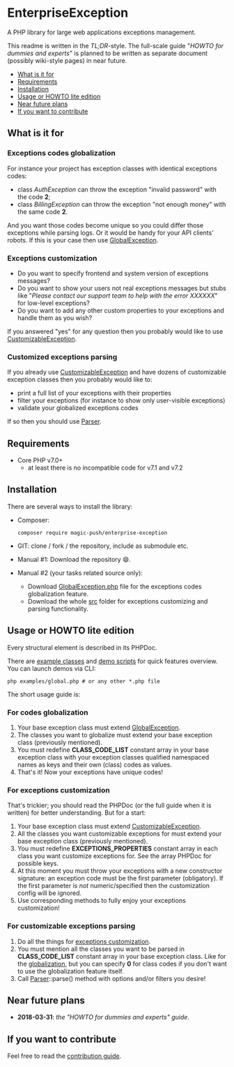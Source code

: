 # EnterpriseException

A PHP library for large web applications exceptions management.

This readme is written in the _TL;DR_-style. The full-scale guide "_HOWTO for dummies and experts_" is planned
to be written as separate document (possibly wiki-style pages) in near future.

- [What is it for](#what-is-it-for)
- [Requirements](#requirements)
- [Installation](#installation)
- [Usage or HOWTO lite edition](#usage-or-howto-lite-edition)
- [Near future plans](#near-future-plans)
- [If you want to contribute](#if-you-want-to-contribute)

## What is it for

### Exceptions codes globalization

For instance your project has exception classes with identical exceptions codes:
- class _AuthException_ can throw the exception "invalid password" with the code **2**;
- class _BillingException_ can throw the exception "not enough money" with the same code **2**.

And you want those codes become unique so you could differ those exceptions while parsing logs. Or it would be handy
for your API clients' robots. If this is your case then use [GlobalException](#for-codes-globalization).

### Exceptions customization

- Do you want to specify frontend and system version of exceptions messages?
- Do you want to show your users not real exceptions messages but stubs like "_Please contact our support team to help
with the error XXXXXX_" for low-level exceptions?
- Do you want to add any other custom properties to your exceptions and handle them as you wish?

If you answered "yes" for any question then you probably would like to use
[CustomizableException](#for-exceptions-customization).

### Customized exceptions parsing

If you already use
[CustomizableException](#exceptions-customization) and have dozens of customizable exception classes then you probably
would like to:
- print a full list of your exceptions with their properties
- filter your exceptions (for instance to show only user-visible exceptions)
- validate your globalized exceptions codes

If so then you should use [Parser](#for-customizable-exceptions-parsing).

## Requirements
- Core PHP v7.0+
    - at least there is no incompatible code for v7.1 and v7.2

## Installation

There are several ways to install the library:
- Composer:

    ```
    composer require magic-push/enterprise-exception
    ```

- GIT: clone / fork / the repository, include as submodule etc.
- Manual #1: Download the repository :smile:.
- Manual #2 (your tasks related source only):
    - Download [GlobalException.php](src/GlobalException.php) file for the exceptions codes globalization
    feature.
    - Download the whole [src](src) folder for exceptions customizing and parsing functionality.

## Usage or HOWTO lite edition

Every structural element is described in its PHPDoc.

There are [example classes](examples/resources) and [demo scripts](examples) for quick features overview.
You can launch demos via CLI:

```
php examples/global.php # or any other *.php file
```

The short usage guide is:

### For codes globalization

1. Your base exception class must extend [GlobalException](src/GlobalException.php).
1. The classes you want to globalize must extend your base exception class (previously mentioned).
1. You must redefine **CLASS_CODE_LIST** constant array in your base exception class with your exception classes
qualified namespaced names as keys and their own (class) codes as values.
1. That's it! Now your exceptions have unique codes!

### For exceptions customization

That's trickier; you should read the PHPDoc (or the full guide when it is written) for better understanding.
But for a start:

1. Your base exception class must extend [CustomizableException](src/CustomizableException/CustomizableException.php).
1. All the classes you want customizable exceptions for must extend your base exception class (previously mentioned).
1. You must redefine **EXCEPTIONS_PROPERTIES** constant array in each class you want customize exceptions for.
See the array PHPDoc for possible keys.
1. At this moment you must throw your exceptions with a new constructor signature: an exception code must be the first
parameter (obligatory). If the first parameter is _not_ numeric/specified then the customization config will be ignored.
1. Use corresponding methods to fully enjoy your exceptions customization!

### For customizable exceptions parsing

1. Do all the things for [exceptions customization](#for-exceptions-customization).
1. You must mention all the classes you want to be parsed in **CLASS_CODE_LIST** constant array in your base
exception class. Like for the [globalization](#for-codes-globalization), but you can specify **0** for class codes if
you don't want to use the globalization feature itself.
1. Call [Parser](src/CustomizableException/Parser.php)::parse() method with options and/or filters you desire!

## Near future plans

- **2018-03-31**: _the "HOWTO for dummies and experts" guide_.

## If you want to contribute

Feel free to read the [contribution guide](CONTRIBUTING.md).
